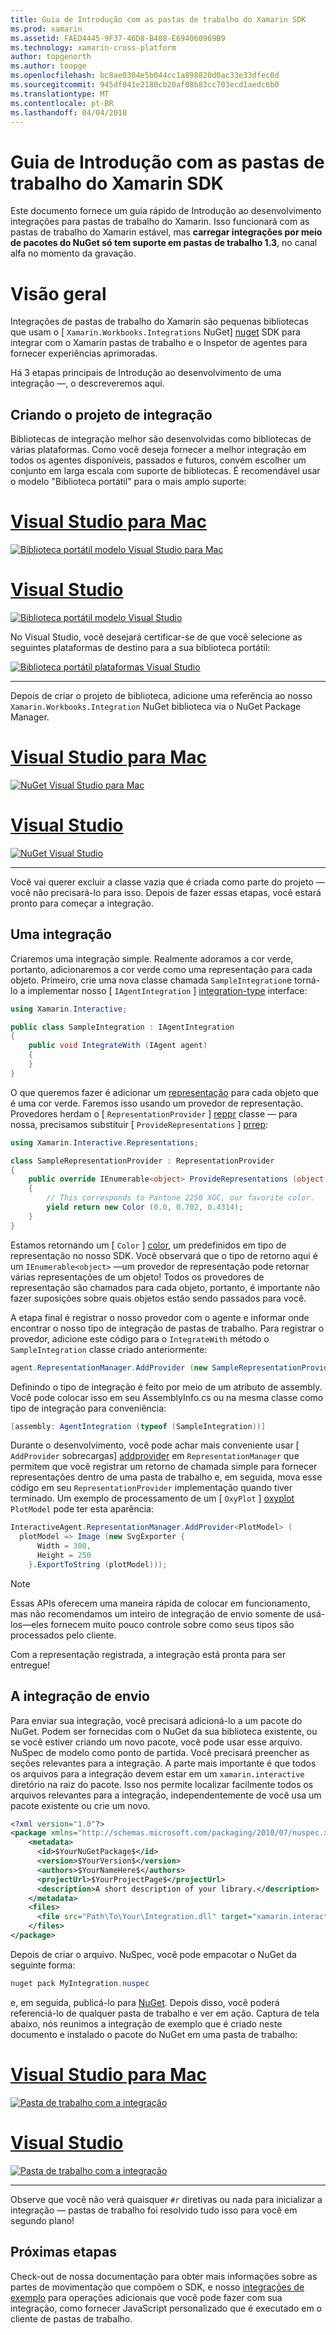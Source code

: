 ```yaml
---
title: Guia de Introdução com as pastas de trabalho do Xamarin SDK
ms.prod: xamarin
ms.assetid: FAED4445-9F37-46D8-B408-E694060969B9
ms.technology: xamarin-cross-platform
author: topgenorth
ms.author: toopge
ms.openlocfilehash: bc8ae0304e5b044cc1a898820d0ac33e33dfec0d
ms.sourcegitcommit: 945df041e2180cb20af08b83cc703ecd1aedc6b0
ms.translationtype: MT
ms.contentlocale: pt-BR
ms.lasthandoff: 04/04/2018
---
```

# <a name="getting-started-with-the-xamarin-workbooks-sdk"></a>Guia de Introdução com as pastas de trabalho do Xamarin SDK

Este documento fornece um guia rápido de Introdução ao desenvolvimento integrações para pastas de trabalho do Xamarin. Isso funcionará com as pastas de trabalho do Xamarin estável, mas **carregar integrações por meio de pacotes do NuGet só tem suporte em pastas de trabalho 1.3**, no canal alfa no momento da gravação.

# <a name="general-overview"></a>Visão geral

Integrações de pastas de trabalho do Xamarin são pequenas bibliotecas que usam o [ `Xamarin.Workbooks.Integrations` NuGet] [ nuget] SDK para integrar com o Xamarin pastas de trabalho e o Inspetor de agentes para fornecer experiências aprimoradas.

Há 3 etapas principais de Introdução ao desenvolvimento de uma integração —, o descreveremos aqui.

## <a name="creating-the-integration-project"></a>Criando o projeto de integração

Bibliotecas de integração melhor são desenvolvidas como bibliotecas de várias plataformas. Como você deseja fornecer a melhor integração em todos os agentes disponíveis, passados e futuros, convém escolher um conjunto em larga escala com suporte de bibliotecas. É recomendável usar o modelo "Biblioteca portátil" para o mais amplo suporte:

# <a name="visual-studio-for-mactabvsmac"></a>[Visual Studio para Mac](#tab/vsmac)

[![Biblioteca portátil modelo Visual Studio para Mac](images/xamarin-studio-pcl.png)](images/xamarin-studio-pcl.png#lightbox)

# <a name="visual-studiotabvswin"></a>[Visual Studio](#tab/vswin)

[![Biblioteca portátil modelo Visual Studio](images/visual-studio-pcl.png)](images/visual-studio-pcl.png#lightbox)

No Visual Studio, você desejará certificar-se de que você selecione as seguintes plataformas de destino para a sua biblioteca portátil:

[![Biblioteca portátil plataformas Visual Studio](images/visual-studio-pcl-platforms.png)](images/visual-studio-pcl-platforms.png#lightbox)

-----

Depois de criar o projeto de biblioteca, adicione uma referência ao nosso `Xamarin.Workbooks.Integration` NuGet biblioteca via o NuGet Package Manager.

# <a name="visual-studio-for-mactabvsmac"></a>[Visual Studio para Mac](#tab/vsmac)

[![NuGet Visual Studio para Mac](images/xamarin-studio-nuget.png)](images/xamarin-studio-nuget.png#lightbox)

# <a name="visual-studiotabvswin"></a>[Visual Studio](#tab/vswin)

[![NuGet Visual Studio](images/visual-studio-nuget.png)](images/visual-studio-nuget.png#lightbox)

-----

Você vai querer excluir a classe vazia que é criada como parte do projeto — você não precisará-lo para isso. Depois de fazer essas etapas, você estará pronto para começar a integração.

## <a name="building-an-integration"></a>Uma integração

Criaremos uma integração simple. Realmente adoramos a cor verde, portanto, adicionaremos a cor verde como uma representação para cada objeto. Primeiro, crie uma nova classe chamada `SampleIntegration`e torná-lo a implementar nosso [ `IAgentIntegration` ] [ integration-type] interface:

```csharp
using Xamarin.Interactive;

public class SampleIntegration : IAgentIntegration
{
    public void IntegrateWith (IAgent agent)
    {
    }
}
```

O que queremos fazer é adicionar um [representação](~/tools/workbooks/sdk/representations.md) para cada objeto que é uma cor verde. Faremos isso usando um provedor de representação. Provedores herdam o [ `RepresentationProvider` ] [ reppr] classe — para nossa, precisamos substituir [ `ProvideRepresentations` ] [ prrep]:

```csharp
using Xamarin.Interactive.Representations;

class SampleRepresentationProvider : RepresentationProvider
{
    public override IEnumerable<object> ProvideRepresentations (object obj)
    {
        // This corresponds to Pantone 2250 XGC, our favorite color.
        yield return new Color (0.0, 0.702, 0.4314);
    }
}
```

Estamos retornando um [ `Color` ] [ color], um predefinidos em tipo de representação no nosso SDK.
Você observará que o tipo de retorno aqui é um `IEnumerable<object>` &mdash;um provedor de representação pode retornar várias representações de um objeto! Todos os provedores de representação são chamados para cada objeto, portanto, é importante não fazer suposições sobre quais objetos estão sendo passados para você.

A etapa final é registrar o nosso provedor com o agente e informar onde encontrar o nosso tipo de integração de pastas de trabalho. Para registrar o provedor, adicione este código para o `IntegrateWith` método o `SampleIntegration` classe criado anteriormente:

```csharp
agent.RepresentationManager.AddProvider (new SampleRepresentationProvider ());
```

Definindo o tipo de integração é feito por meio de um atributo de assembly. Você pode colocar isso em seu AssemblyInfo.cs ou na mesma classe como tipo de integração para conveniência:

```csharp
[assembly: AgentIntegration (typeof (SampleIntegration))]
````

Durante o desenvolvimento, você pode achar mais conveniente usar [ `AddProvider` sobrecargas] [ addprovider] em `RepresentationManager` que permitem que você registrar um retorno de chamada simple para fornecer representações dentro de uma pasta de trabalho e, em seguida, mova esse código em seu `RepresentationProvider` implementação quando tiver terminado. Um exemplo de processamento de um [ `OxyPlot` ] [ oxyplot] `PlotModel` pode ter esta aparência:

```csharp
InteractiveAgent.RepresentationManager.AddProvider<PlotModel> (
  plotModel => Image (new SvgExporter {
      Width = 300,
      Height = 250
    }.ExportToString (plotModel)));
```

> [!NOTE]
> Essas APIs oferecem uma maneira rápida de colocar em funcionamento, mas não recomendamos um inteiro de integração de envio somente de usá-los&mdash;eles fornecem muito pouco controle sobre como seus tipos são processados pelo cliente.

Com a representação registrada, a integração está pronta para ser entregue!

## <a name="shipping-your-integration"></a>A integração de envio

Para enviar sua integração, você precisará adicioná-lo a um pacote do NuGet.
Podem ser fornecidas com o NuGet da sua biblioteca existente, ou se você estiver criando um novo pacote, você pode usar esse arquivo. NuSpec de modelo como ponto de partida.
Você precisará preencher as seções relevantes para a integração. A parte mais importante é que todos os arquivos para a integração devem estar em um `xamarin.interactive` diretório na raiz do pacote. Isso nos permite localizar facilmente todos os arquivos relevantes para a integração, independentemente de você usa um pacote existente ou crie um novo.

```xml
<?xml version="1.0"?>
<package xmlns="http://schemas.microsoft.com/packaging/2010/07/nuspec.xsd">
    <metadata>
      <id>$YourNuGetPackage$</id>
      <version>$YourVersion$</version>
      <authors>$YourNameHere$</authors>
      <projectUrl>$YourProjectPage$</projectUrl>
      <description>A short description of your library.</description>
    </metadata>
    <files>
      <file src="Path\To\Your\Integration.dll" target="xamarin.interactive" />
    </files>
</package>
```

Depois de criar o arquivo. NuSpec, você pode empacotar o NuGet da seguinte forma:

```csharp
nuget pack MyIntegration.nuspec
```

e, em seguida, publicá-lo para [NuGet][nugetorg]. Depois disso, você poderá referenciá-lo de qualquer pasta de trabalho e ver em ação. Captura de tela abaixo, nós reunimos a integração de exemplo que é criado neste documento e instalado o pacote do NuGet em uma pasta de trabalho:

# <a name="visual-studio-for-mactabvsmac"></a>[Visual Studio para Mac](#tab/vsmac)

[![Pasta de trabalho com a integração](images/mac-workbooks-integrated.png)](images/mac-workbooks-integrated.png#lightbox)

# <a name="visual-studiotabvswin"></a>[Visual Studio](#tab/vswin)

[![Pasta de trabalho com a integração](images/windows-workbooks-integrated.png)](images/windows-workbooks-integrated.png#lightbox)

-----

Observe que você não verá quaisquer `#r` diretivas ou nada para inicializar a integração — pastas de trabalho foi resolvido tudo isso para você em segundo plano!

## <a name="next-steps"></a>Próximas etapas

Check-out de nossa documentação para obter mais informações sobre as partes de movimentação que compõem o SDK, e nosso [integrações de exemplo](~/tools/workbooks/samples/index.md) para operações adicionais que você pode fazer com sua integração, como fornecer JavaScript personalizado que é executado em o cliente de pastas de trabalho.

[integration-type]: https://developer.xamarin.com/api/type/Xamarin.Interactive.IAgentIntegration/
[repman-api]: https://developer.xamarin.com/api/type/Xamarin.Interactive.Representations.IRepresentationManager/
[color]: https://developer.xamarin.com/api/type/Xamarin.Interactive.Representations.Color/
[xir]: https://developer.xamarin.com/api/namespace/Xamarin.Interactive.Representations/
[reppr]: https://developer.xamarin.com/api/type/Xamarin.Interactive.Representations.RepresentationProvider/
[prrep]: https://developer.xamarin.com/api/member/Xamarin.Interactive.Representations.RepresentationProvider.ProvideRepresentations/p/System.Object/
[nugetorg]: https://nuget.org
[nuget]: https://nuget.org/packages/Xamarin.Workbooks.Integration
[addprovider]: https://developer.xamarin.com/api/member/Xamarin.Interactive.Representations.IRepresentationManager.AddProvider/
[oxyplot]: http://www.oxyplot.org/
